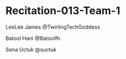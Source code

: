 # Recitation-013-Team-1
LeeLee James @TwirlingTechGoddess

Batool Hani @Batoolfh

Sena Uctuk @suctuk

